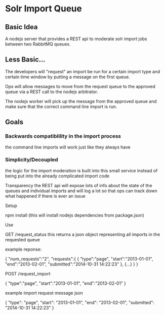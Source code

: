 


<h1>Solr Import Queue</h1>

<h2>Basic Idea</h2>

A nodejs server that provides a REST api to moderate solr import jobs
between two RabbitMQ queues. 

<h2>Less Basic...</h2>

The developers will "request" an import be run for a certain import
type and certain time window by putting a message on the first queue.

Ops will allow messages to move from the request queue to the 
approved queue via a REST call to the nodejs arbitrator.

The nodejs worker will pick up the message from the approved queue 
and make sure that the correct command line import is run.


<h2>Goals</h2>

<h3>Backwards compatiblility in the import process</h3>
	the command line imports will work just like they always have

<H3>Simplicity/Decoupled</h3>
	the logic for the import moderation is built into this small
	service instead of being put into the already complicated
	import code

Transparency
	the REST api will expose lots of info about the state of the 
	queues and individual imports and will log a lot so that 
	ops can track down what happened if there is ever an issue


Setup

npm install  (this will install nodejs dependencies from package.json)


Use

GET /request_status
	this returns a json object representing all imports in the 
	requested queue

example reponse:

{
    "num_requests":"2",
    "requests":{
	{
	    "type":"page",
	    "start":"2013-01-01",
	    "end":"2013-02-01",
	    "submitted":"2014-10-31 14:22:23"
	},
	{...}
    }
}


POST /request_import

{
   "type":"page",
   "start":"2013-01-01",
   "end":"2013-02-01"
}



example import request message json

{
    "type": "page",
    "start": "2013-01-01",
    "end": "2013-02-01",
    "submitted": "2014-10-31 14:22:23"
}





